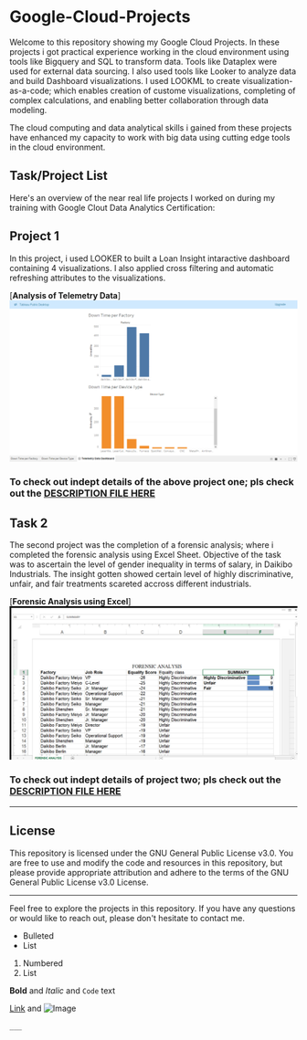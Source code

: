 # Google-Cloud-Projects
Welcome to this repository showing my Google Cloud Projects. In these projects i got practical experience working in the cloud environment using tools like Bigquery and SQL to transform data. Tools like Dataplex were used for external data sourcing. I also used tools like Looker to analyze data and build Dashboard visualizations. I used LOOKML to create visualization-as-a-code; which enables creation of custome visualizations, completing of complex calculations, and enabling better collaboration through data modeling. 

The cloud computing and data analytical skills i gained from these projects have enhanced my capacity to work with big data using cutting edge tools in the cloud environment.  

## Task/Project List

Here's an overview of the near real life projects I worked on during my training with Google Clout Data Analytics Certification:

## Project 1
In this project, i used LOOKER to built a Loan Insight intaractive dashboard containing 4 visualizations. I also applied cross filtering and automatic refreshing attributes to the visualizations. 

[**Analysis of Telemetry Data**]
![](https://github.com/Henry-okereke/Deloitte-Sim-Projects/blob/main/Task%201%20-%20Analyzing%20Telemetry%20Data/Tableau%20Public%20-%20Telemetry%20Data%20Dashboard%202_27_2025%203_46_46%20PM.png)


### To check out indept details of the above project one; pls check out the [**DESCRIPTION FILE HERE**](https://github.com/Henry-okereke/Deloitte-Sim-Projects/blob/main/Task%201%20-%20Analyzing%20Telemetry%20Data/Task-Description)


## Task 2
The second project was the completion of a forensic analysis; where i completed the forensic analysis using Excel Sheet. Objective of the task was to ascertain the level of gender inequality in terms of salary, in Daikibo Industrials. The insight gotten showed certain level of highly discriminative, unfair, and fair treatments scareted accross different industrials. 

[**Forensic Analysis using Excel**]
![](https://github.com/Henry-okereke/Deloitte-Sim-Projects/blob/main/Task%202%20Forensic%20Analysis/Task%202%20forensic%20screenshot.png)

### To check out indept details of project two; pls check out the [**DESCRIPTION FILE HERE**](https://github.com/Henry-okereke/Deloitte-Sim-Projects/blob/main/Task%202%20Forensic%20Analysis/Task-Description)


---

## License

This repository is licensed under the GNU General Public License v3.0. You are free to use and modify the code and resources in this repository, but please provide appropriate attribution and adhere to the terms of the GNU General Public License v3.0 License.

---

Feel free to explore the projects in this repository. If you have any questions or would like to reach out, please don't hesitate to contact me. 


- Bulleted
- List

1. Numbered
2. List

**Bold** and _Italic_ and `Code` text

[Link](url) and ![Image](src)
```
___


